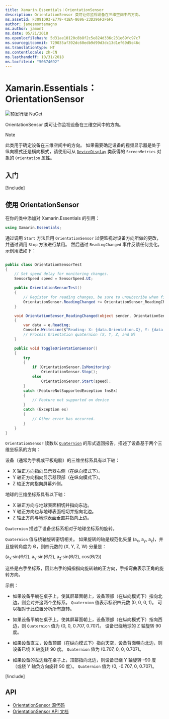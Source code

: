 ```yaml
---
title: Xamarin.Essentials：OrientationSensor
description: OrientationSensor 类可让你监视设备在三维空间中的方向。
ms.assetid: F3091D93-E779-41BA-8696-23D296F2F6F5
author: jamesmontemagno
ms.author: jamont
ms.date: 05/21/2018
ms.openlocfilehash: 5d31ae10120c8b8f2c5e824d336c231e69fc97c7
ms.sourcegitcommit: 729035af392dc60edb9d99d3dc13d1ef69d5e46c
ms.translationtype: HT
ms.contentlocale: zh-CN
ms.lasthandoff: 10/31/2018
ms.locfileid: "50674692"
---
```

# <a name="xamarinessentials-orientationsensor"></a>Xamarin.Essentials：OrientationSensor

![预发行版 NuGet](~/media/shared/pre-release.png)

OrientationSensor 类可让你监视设备在三维空间中的方向。

> [!NOTE]
> 此类用于确定设备在三维空间中的方向。 如果需要确定设备的视频显示器是处于纵向模式还是横向模式，请使用可从 [`DeviceDisplay`](device-display.md) 类获得的 `ScreenMetrics` 对象的 `Orientation` 属性。

## <a name="get-started"></a>入门

[!include[](~/essentials/includes/get-started.md)]

## <a name="using-orientationsensor"></a>使用 OrientationSensor

在你的类中添加对 Xamarin.Essentials 的引用：

```csharp
using Xamarin.Essentials;
```

通过调用 `Start` 方法启用 `OrientationSensor` 以便监视对设备方向所做的更改，并通过调用 `Stop` 方法进行禁用。 然后通过 `ReadingChanged` 事件反馈任何变化。 示例用法如下：

```csharp

public class OrientationSensorTest
{
    // Set speed delay for monitoring changes.
    SensorSpeed speed = SensorSpeed.UI;

    public OrientationSensorTest()
    {
        // Register for reading changes, be sure to unsubscribe when finished
        OrientationSensor.ReadingChanged += OrientationSensor_ReadingChanged;
    }

    void OrientationSensor_ReadingChanged(object sender, OrientationSensorChangedEventArgs e)
    {
        var data = e.Reading;
        Console.WriteLine($"Reading: X: {data.Orientation.X}, Y: {data.Orientation.Y}, Z: {data.Orientation.Z}, W: {data.Orientation.W}");
        // Process Orientation quaternion (X, Y, Z, and W)
    }

    public void ToggleOrientationSensor()
    {
        try
        {
            if (OrientationSensor.IsMonitoring)
                OrientationSensor.Stop();
            else
                OrientationSensor.Start(speed);
        }
        catch (FeatureNotSupportedException fnsEx)
        {
            // Feature not supported on device
        }
        catch (Exception ex)
        {
            // Other error has occurred.
        }
    }
}
```

`OrientationSensor` 读数以 [`Quaternion`](xref:System.Numerics.Quaternion) 的形式返回报告，描述了设备基于两个三维坐标系的方向：

设备（通常为手机或平板电脑）的三维坐标系具有以下轴：

- X 轴正方向指向显示器右侧（在纵向模式下）。
- Y 轴正方向指向显示器顶部（在纵向模式下）。
- Z 轴正方向指向屏幕外侧。

地球的三维坐标系具有以下轴：

- X 轴正方向与地球表面相切并指向东边。
- Y 轴正方向也与地球表面相切并指向北边。
- Z 轴正方向与地球表面垂直并指向上边。

`Quaternion` 描述了设备坐标系相对于地球坐标系的旋转。

`Quaternion` 值与绕轴旋转密切相关。 如果旋转的轴是规范化矢量 (a<sub>x</sub>, a<sub>y</sub>, a<sub>z</sub>)，并且旋转角度为 Θ，则四元数的 (X, Y, Z, W) 分量是：

(a<sub>x</sub>·sin(Θ/2), a<sub>y</sub>·sin(Θ/2), a<sub>z</sub>·sin(Θ/2), cos(Θ/2))

这些是右手坐标系，因此右手的拇指指向旋转轴的正方向，手指弯曲表示正角的旋转方向。

示例：

* 如果设备平躺在桌子上，使其屏幕面朝上，设备顶部（在纵向模式下）指向北边，则会对齐这两个坐标系。 `Quaternion` 值表示标识四元数 (0, 0, 0, 1)。 可以相对于此位置分析所有旋转。

* 如果设备平躺在桌子上，使其屏幕面朝上，设备顶部（在纵向模式下）指向西边，则 `Quaternion` 值为 (0, 0, 0.707, 0.707)。 设备已绕地球的 Z 轴旋转 90 度。

* 如果设备直立，设备顶部（在纵向模式下）指向天空，设备背面朝向北边，则设备已绕 X 轴旋转 90 度。 `Quaternion` 值为 (0.707, 0, 0, 0.707)。

* 如果设备的左边缘在桌子上，顶部指向北边，则设备已绕 Y 轴旋转 &ndash;90 度（或绕 Y 轴负方向旋转 90 度）。 `Quaternion` 值为 (0, -0.707, 0, 0.707)。

[!include[](~/essentials/includes/sensor-speed.md)]

## <a name="api"></a>API

- [OrientationSensor 源代码](https://github.com/xamarin/Essentials/tree/master/Xamarin.Essentials/OrientationSensor)
- [OrientationSensor API 文档](xref:Xamarin.Essentials.OrientationSensor)
